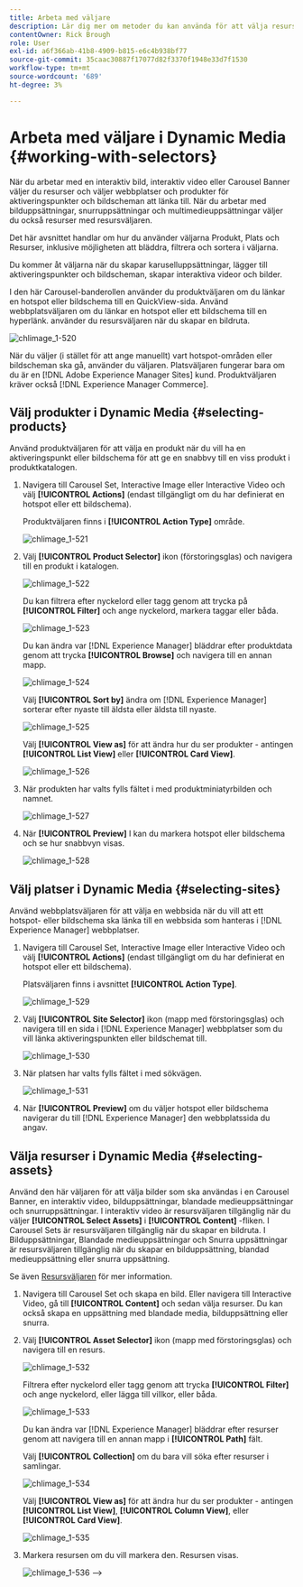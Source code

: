 ```yaml
---
title: Arbeta med väljare
description: Lär dig mer om metoder du kan använda för att välja resurser för interaktiva bilder, interaktiva videor och karusellbanderoller i Dynamic Media.
contentOwner: Rick Brough
role: User
exl-id: a6f366ab-41b8-4909-b815-e6c4b938bf77
source-git-commit: 35caac30887f17077d82f3370f1948e33d7f1530
workflow-type: tm+mt
source-wordcount: '689'
ht-degree: 3%

---
```


# Arbeta med väljare i Dynamic Media {#working-with-selectors}

När du arbetar med en interaktiv bild, interaktiv video eller Carousel Banner väljer du resurser och väljer webbplatser och produkter för aktiveringspunkter och bildscheman att länka till. När du arbetar med bilduppsättningar, snurruppsättningar och multimedieuppsättningar väljer du också resurser med resursväljaren.

Det här avsnittet handlar om hur du använder väljarna Produkt, Plats och Resurser, inklusive möjligheten att bläddra, filtrera och sortera i väljarna.

Du kommer åt väljarna när du skapar karuselluppsättningar, lägger till aktiveringspunkter och bildscheman, skapar interaktiva videor och bilder.

I den här Carousel-banderollen använder du produktväljaren om du länkar en hotspot eller bildschema till en QuickView-sida. Använd webbplatsväljaren om du länkar en hotspot eller ett bildschema till en hyperlänk. använder du resursväljaren när du skapar en bildruta.

![chlimage_1-520](assets/chlimage_1-520.png)

När du väljer (i stället för att ange manuellt) vart hotspot-områden eller bildscheman ska gå, använder du väljaren. Platsväljaren fungerar bara om du är en [!DNL Adobe Experience Manager Sites] kund. Produktväljaren kräver också [!DNL Experience Manager Commerce].

## Välj produkter i Dynamic Media {#selecting-products}

Använd produktväljaren för att välja en produkt när du vill ha en aktiveringspunkt eller bildschema för att ge en snabbvy till en viss produkt i produktkatalogen.

1. Navigera till Carousel Set, Interactive Image eller Interactive Video och välj **[!UICONTROL Actions]** (endast tillgängligt om du har definierat en hotspot eller ett bildschema).

   Produktväljaren finns i **[!UICONTROL Action Type]** område.

   ![chlimage_1-521](assets/chlimage_1-521.png)

1. Välj **[!UICONTROL Product Selector]** ikon (förstoringsglas) och navigera till en produkt i katalogen.

   ![chlimage_1-522](assets/chlimage_1-522.png)

   Du kan filtrera efter nyckelord eller tagg genom att trycka på **[!UICONTROL Filter]** och ange nyckelord, markera taggar eller båda.

   ![chlimage_1-523](assets/chlimage_1-523.png)

   Du kan ändra var [!DNL Experience Manager] bläddrar efter produktdata genom att trycka **[!UICONTROL Browse]** och navigera till en annan mapp.

   ![chlimage_1-524](assets/chlimage_1-524.png)

   Välj **[!UICONTROL Sort by]** ändra om [!DNL Experience Manager] sorterar efter nyaste till äldsta eller äldsta till nyaste.

   ![chlimage_1-525](assets/chlimage_1-525.png)

   Välj **[!UICONTROL View as]** för att ändra hur du ser produkter - antingen **[!UICONTROL List View]** eller **[!UICONTROL Card View]**.

   ![chlimage_1-526](assets/chlimage_1-526.png)

1. När produkten har valts fylls fältet i med produktminiatyrbilden och namnet.

   ![chlimage_1-527](assets/chlimage_1-527.png)

1. När **[!UICONTROL Preview]** I kan du markera hotspot eller bildschema och se hur snabbvyn visas.

   ![chlimage_1-528](assets/chlimage_1-528.png)

## Välj platser i Dynamic Media {#selecting-sites}

Använd webbplatsväljaren för att välja en webbsida när du vill att ett hotspot- eller bildschema ska länka till en webbsida som hanteras i [!DNL Experience Manager] webbplatser.

1. Navigera till Carousel Set, Interactive Image eller Interactive Video och välj **[!UICONTROL Actions]** (endast tillgängligt om du har definierat en hotspot eller ett bildschema).

   Platsväljaren finns i avsnittet **[!UICONTROL Action Type]**.

   ![chlimage_1-529](assets/chlimage_1-529.png)

1. Välj **[!UICONTROL Site Selector]** ikon (mapp med förstoringsglas) och navigera till en sida i [!DNL Experience Manager] webbplatser som du vill länka aktiveringspunkten eller bildschemat till.

   ![chlimage_1-530](assets/chlimage_1-530.png)

1. När platsen har valts fylls fältet i med sökvägen.

   ![chlimage_1-531](assets/chlimage_1-531.png)

1. När **[!UICONTROL Preview]** om du väljer hotspot eller bildschema navigerar du till [!DNL Experience Manager] den webbplatssida du angav.

## Välja resurser i Dynamic Media {#selecting-assets}

Använd den här väljaren för att välja bilder som ska användas i en Carousel Banner, en interaktiv video, bilduppsättningar, blandade medieuppsättningar och snurruppsättningar. I interaktiv video är resursväljaren tillgänglig när du väljer **[!UICONTROL Select Assets]** i **[!UICONTROL Content]** -fliken. I Carousel Sets är resursväljaren tillgänglig när du skapar en bildruta. I Bilduppsättningar, Blandade medieuppsättningar och Snurra uppsättningar är resursväljaren tillgänglig när du skapar en bilduppsättning, blandad medieuppsättning eller snurra uppsättning.

Se även [Resursväljaren](/help/assets/search-assets.md#asset-selector) för mer information.

1. Navigera till Carousel Set och skapa en bild. Eller navigera till Interactive Video, gå till **[!UICONTROL Content]** och sedan välja resurser. Du kan också skapa en uppsättning med blandade media, bilduppsättning eller snurra.
1. Välj **[!UICONTROL Asset Selector]** ikon (mapp med förstoringsglas) och navigera till en resurs.

   ![chlimage_1-532](assets/chlimage_1-532.png)

   Filtrera efter nyckelord eller tagg genom att trycka **[!UICONTROL Filter]** och ange nyckelord, eller lägga till villkor, eller båda.

   ![chlimage_1-533](assets/chlimage_1-533.png)

   Du kan ändra var [!DNL Experience Manager] bläddrar efter resurser genom att navigera till en annan mapp i **[!UICONTROL Path]** fält.

   Välj **[!UICONTROL Collection]** om du bara vill söka efter resurser i samlingar.

   ![chlimage_1-534](assets/chlimage_1-534.png)

   Välj **[!UICONTROL View as]** för att ändra hur du ser produkter - antingen **[!UICONTROL List View]**, **[!UICONTROL Column View]**, eller **[!UICONTROL Card View]**.

   ![chlimage_1-535](assets/chlimage_1-535.png)

1. Markera resursen om du vill markera den. Resursen visas.

   ![chlimage_1-536](assets/chlimage_1-536.png)
-->
